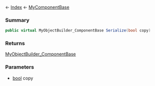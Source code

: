 ← [Index](Api-Index) ← [MyComponentBase](VRage.Game.Components.MyComponentBase)

### Summary

```csharp
public virtual MyObjectBuilder_ComponentBase Serialize(bool copy)
```

### Returns

[MyObjectBuilder_ComponentBase](VRage.Game.ObjectBuilders.ComponentSystem.MyObjectBuilder_ComponentBase)

### Parameters

* [bool](https://docs.microsoft.com/en-us/dotnet/api/system.boolean?view=netframework-4.6) copy
